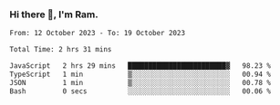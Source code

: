### Hi there 👋, I'm Ram.

<!--START_SECTION:waka-->

```txt
From: 12 October 2023 - To: 19 October 2023

Total Time: 2 hrs 31 mins

JavaScript   2 hrs 29 mins   ████████████████████████▓   98.23 %
TypeScript   1 min           ▒░░░░░░░░░░░░░░░░░░░░░░░░   00.94 %
JSON         1 min           ▒░░░░░░░░░░░░░░░░░░░░░░░░   00.78 %
Bash         0 secs          ░░░░░░░░░░░░░░░░░░░░░░░░░   00.06 %
```

<!--END_SECTION:waka-->
